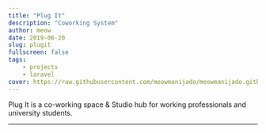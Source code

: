 ```yaml
---
title: "Plug It"
description: "Coworking System"
author: meow
date: 2019-06-20
slug: plugit
fullscreen: false
tags:
    - projects
    - laravel
cover: https://raw.githubusercontent.com/meowmanijado/meowmanijado.github.io/develop/static/images/posts/plugit.jpg
---
```


Plug It is a co-working space & Studio hub for working professionals and university students. 

---